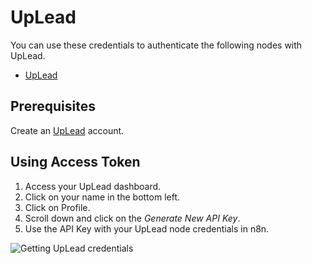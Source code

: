 # UpLead

You can use these credentials to authenticate the following nodes with UpLead.
- [UpLead](/workflow/integrations/nodes/workflow-nodes-base.uplead/)

## Prerequisites

Create an [UpLead](https://uplead.com/) account.

## Using Access Token

1. Access your UpLead dashboard.
2. Click on your name in the bottom left.
3. Click on Profile.
4. Scroll down and click on the *Generate New API Key*.
5. Use the API Key with your UpLead node credentials in n8n.

![Getting UpLead credentials](/_images/integrations/credentials/uplead/using-access-token.gif)
